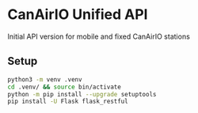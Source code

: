# CanAirIO Unified API

Initial API version for mobile and fixed CanAirIO stations

## Setup 

```bash
python3 -m venv .venv
cd .venv/ && source bin/activate
python -m pip install --upgrade setuptools
pip install -U Flask flask_restful
```
